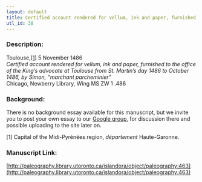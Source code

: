 ```yaml
---
layout: default
title: Certified account rendered for vellum, ink and paper, furnished to the office of the King’s advocate at Toulouse from St. Martin’s day 1485 to October 1486, by Simon, "marchant parcheminier"
utl_id: 38
---
```


### Description:

Toulouse,<a id="_ftnref1">[[1]](#_ftn1)</a> 5 November 1486<br>
_Certified account rendered for vellum, ink and paper, furnished to the office of the King’s advocate at Toulouse from St. Martin’s day 1486 to October 1486, by Simon, “marchant parcheminier”_<br>
Chicago, Newberry Library, Wing MS ZW 1 .486

### Background:

There is no background essay available for this manuscript, but we invite you to post your own essay to our [Google group](https://paleography.library.utoronto.ca/content/group-work), for discussion there and possible uploading to the site later on.

<a id="_ftn1">[1]</a> Capital of the Midi-Pyrénées region, _département_ Haute-Garonne. 

### Manuscript Link:

[http://paleography.library.utoronto.ca/islandora/object/paleography:463](http://paleography.library.utoronto.ca/islandora/object/paleography:463)
